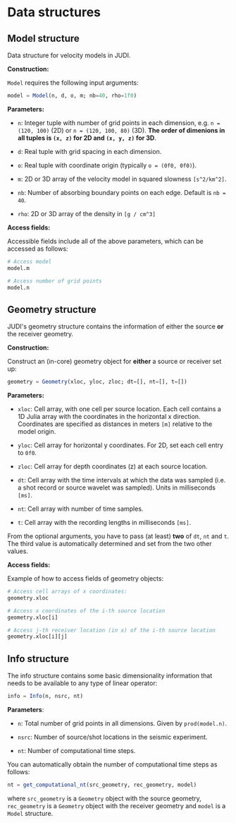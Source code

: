# Data structures

## Model structure

Data structure for velocity models in JUDI.

**Construction:**

`Model` requires the following input arguments:

```julia
model = Model(n, d, o, m; nb=40, rho=1f0)
```

**Parameters:**

 * `n`: Integer tuple with number of grid points in each dimension, e.g. `n = (120, 100)` (2D) or `n = (120, 100, 80)` (3D). **The order of dimenions in all tuples is `(x, z)` for 2D and `(x, y, z)` for 3D**.

 * `d`: Real tuple with grid spacing in each dimension.

 * `o`: Real tuple with coordinate origin (typically `o = (0f0, 0f0)`).

 * `m`: 2D or 3D array of the velocity model in squared slowness ``[s^2/km^2]``.

 * `nb`: Number of absorbing boundary points on each edge. Default is ``nb = 40``.

 * `rho`: 2D or 3D array of the density in ``[g / cm^3]``


**Access fields:**

Accessible fields include all of the above parameters, which can be accessed as follows:

```julia
# Access model
model.m

# Access number of grid points
model.n
```

## Geometry structure

JUDI's geometry structure contains the information of either the source **or** the receiver geometry. 

**Construction:**

Construct an (in-core) geometry object for **either** a source or receiver set up:

```julia
geometry = Geometry(xloc, yloc, zloc; dt=[], nt=[], t=[])
```

**Parameters:**

 * `xloc`: Cell array, with one cell per source location. Each cell contains a 1D Julia array with the coordinates in the horizontal x direction. Coordinates are specified as distances in meters `[m]` relative to the model origin.

 * `yloc`: Cell array for horizontal y coordinates. For 2D, set each cell entry to `0f0`.

 * `zloc`: Cell array for depth coordinates (z) at each source location.

 * `dt`: Cell array with the time intervals at which the data was sampled (i.e. a shot record or source wavelet was sampled). Units in milliseconds `[ms]`.

* `nt`: Cell array with number of time samples.

* `t`: Cell array with the recording lengths in milliseconds `[ms]`.

From the optional arguments, you have to pass (at least) **two** of `dt`, `nt` and `t`. The third value is automatically determined and set from the two other values.


**Access fields:**

Example of how to access fields of geometry objects:

```julia
# Access cell arrays of x coordinates:
geometry.xloc

# Access x coordinates of the i-th source location
geometry.xloc[i]

# Access j-th receiver location (in x) of the i-th source location
geometry.xloc[i][j]
```


## Info structure

The info structure contains some basic dimensionality information that needs to be available to any type of linear operator:

```julia
info = Info(n, nsrc, nt)
```

**Parameters**:

 * `n`: Total number of grid points in all dimensions. Given by `prod(model.n)`.

 * `nsrc`: Number of source/shot locations in the seismic experiment.

 * `nt`: Number of computational time steps.

You can automatically obtain the number of computational time steps as follows:

```julia
nt = get_computational_nt(src_geometry, rec_geometry, model)
```

where `src_geometry` is a `Geometry` object with the source geometry, `rec_geometry` is a `Geometry` object with the receiver geometry and `model` is a `Model` structure.

